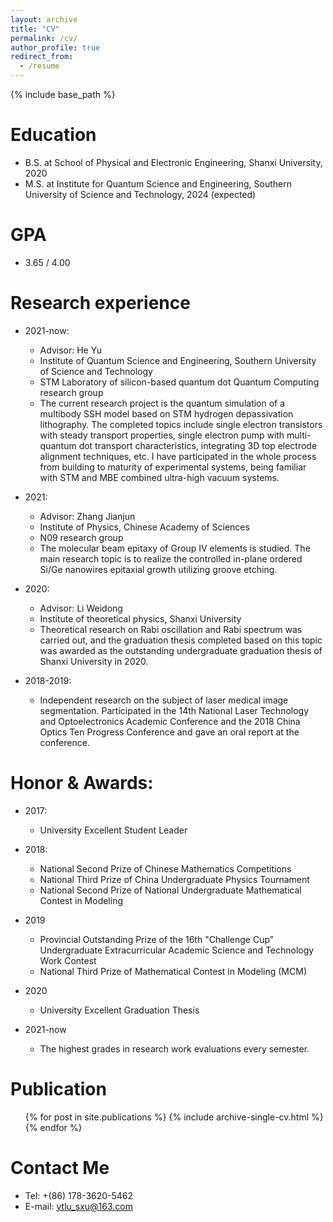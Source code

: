 ```yaml
---
layout: archive
title: "CV"
permalink: /cv/
author_profile: true
redirect_from:
  - /resume
---
```


{% include base_path %}

Education
======
* B.S. at School of Physical and Electronic Engineering, Shanxi University, 2020
* M.S. at Institute for Quantum Science and Engineering, Southern University of Science and Technology, 2024 (expected)

GPA
======
* 3.65 / 4.00

Research experience
======
* 2021-now: 
  * Advisor: He Yu
  * Institute of Quantum Science and Engineering, Southern University of Science and Technology
  * STM Laboratory of silicon-based quantum dot Quantum Computing research group
  * The current research project is the quantum simulation of a multibody SSH model based on STM hydrogen depassivation lithography. The completed topics include single electron transistors with steady transport properties, single electron pump with multi-quantum dot transport characteristics, integrating 3D top electrode alignment techniques, etc. I have participated in the whole process from building to maturity of experimental systems, being familiar with STM and MBE combined ultra-high vacuum systems.

* 2021: 
  * Advisor: Zhang Jianjun
  * Institute of Physics, Chinese Academy of Sciences
  * N09 research group
  * The molecular beam epitaxy of Group IV elements is studied. The main research topic is to realize the controlled in-plane ordered Si/Ge nanowires epitaxial growth utilizing groove etching.
 
* 2020:
  * Advisor: Li Weidong
  * Institute of theoretical physics, Shanxi University
  * Theoretical research on Rabi oscillation and Rabi spectrum was carried out, and the graduation thesis completed based on this topic was awarded as the outstanding undergraduate graduation thesis of Shanxi University in 2020.

* 2018-2019:
  * Independent research on the subject of laser medical image segmentation. Participated in the 14th National Laser Technology and Optoelectronics Academic Conference and the 2018 China Optics Ten Progress Conference and gave an oral report at the conference.
  
Honor & Awards:
======
* 2017:
  * University Excellent Student Leader
   
* 2018:
  * National Second Prize of Chinese Mathematics Competitions 
  * National Third Prize of China Undergraduate Physics Tournament 
  * National Second Prize of National Undergraduate Mathematical Contest in Modeling
    
* 2019
  * Provincial Outstanding Prize of the 16th "Challenge Cup" Undergraduate Extracurricular Academic Science and Technology Work Contest
  * National Third Prize of Mathematical Contest in Modeling (MCM)
    
* 2020
  * University Excellent Graduation Thesis
    
* 2021-now
  * The highest grades in research work evaluations every semester.
    
Publication
======
  <ul>{% for post in site.publications %}
    {% include archive-single-cv.html %}
  {% endfor %}</ul>
  
Contact Me
======
* Tel: +(86) 178-3620-5462 
* E-mail: ytlu_sxu@163.com

